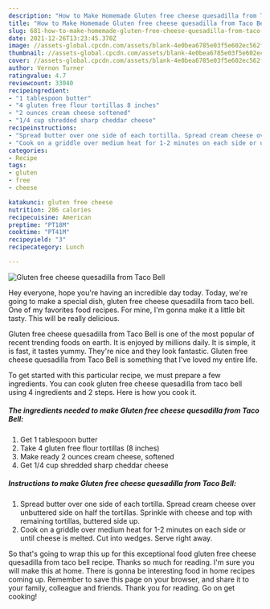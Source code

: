 ```yaml
---
description: "How to Make Homemade Gluten free cheese quesadilla from Taco Bell"
title: "How to Make Homemade Gluten free cheese quesadilla from Taco Bell"
slug: 681-how-to-make-homemade-gluten-free-cheese-quesadilla-from-taco-bell
date: 2021-12-26T13:23:45.370Z
image: //assets-global.cpcdn.com/assets/blank-4e0bea6785e03f5e602ec562f230caae08da540cada707380b4fe1bbebba43da.png
thumbnail: //assets-global.cpcdn.com/assets/blank-4e0bea6785e03f5e602ec562f230caae08da540cada707380b4fe1bbebba43da.png
cover: //assets-global.cpcdn.com/assets/blank-4e0bea6785e03f5e602ec562f230caae08da540cada707380b4fe1bbebba43da.png
author: Vernon Turner
ratingvalue: 4.7
reviewcount: 33040
recipeingredient:
- "1 tablespoon butter"
- "4 gluten free flour tortillas 8 inches"
- "2 ounces cream cheese softened"
- "1/4 cup shredded sharp cheddar cheese"
recipeinstructions:
- "Spread butter over one side of each tortilla. Spread cream cheese over unbuttered side on half the tortillas. Sprinkle with cheese and top with remaining tortillas, buttered side up."
- "Cook on a griddle over medium heat for 1-2 minutes on each side or until cheese is melted. Cut into wedges. Serve right away."
categories:
- Recipe
tags:
- gluten
- free
- cheese

katakunci: gluten free cheese 
nutrition: 286 calories
recipecuisine: American
preptime: "PT18M"
cooktime: "PT41M"
recipeyield: "3"
recipecategory: Lunch

---
```



![Gluten free cheese quesadilla from Taco Bell](//assets-global.cpcdn.com/assets/blank-4e0bea6785e03f5e602ec562f230caae08da540cada707380b4fe1bbebba43da.png)

Hey everyone, hope you're having an incredible day today. Today, we're going to make a special dish, gluten free cheese quesadilla from taco bell. One of my favorites food recipes. For mine, I'm gonna make it a little bit tasty. This will be really delicious.



Gluten free cheese quesadilla from Taco Bell is one of the most popular of recent trending foods on earth. It is enjoyed by millions daily. It is simple, it is fast, it tastes yummy. They're nice and they look fantastic. Gluten free cheese quesadilla from Taco Bell is something that I've loved my entire life.


To get started with this particular recipe, we must prepare a few ingredients. You can cook gluten free cheese quesadilla from taco bell using 4 ingredients and 2 steps. Here is how you cook it.

<!--inarticleads1-->

##### The ingredients needed to make Gluten free cheese quesadilla from Taco Bell:

1. Get 1 tablespoon butter
1. Take 4 gluten free flour tortillas (8 inches)
1. Make ready 2 ounces cream cheese, softened
1. Get 1/4 cup shredded sharp cheddar cheese




<!--inarticleads2-->

##### Instructions to make Gluten free cheese quesadilla from Taco Bell:

1. Spread butter over one side of each tortilla. Spread cream cheese over unbuttered side on half the tortillas. Sprinkle with cheese and top with remaining tortillas, buttered side up.
1. Cook on a griddle over medium heat for 1-2 minutes on each side or until cheese is melted. Cut into wedges. Serve right away.




So that's going to wrap this up for this exceptional food gluten free cheese quesadilla from taco bell recipe. Thanks so much for reading. I'm sure you will make this at home. There is gonna be interesting food in home recipes coming up. Remember to save this page on your browser, and share it to your family, colleague and friends. Thank you for reading. Go on get cooking!

